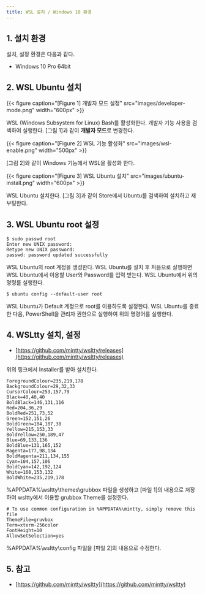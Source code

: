 ```yaml
---
title: WSL 설치 / Windows 10 환경
---
```


## 1. 설치 환경

설치, 설정 환경은 다음과 같다.

* Windows 10 Pro 64bit

## 2. WSL Ubuntu 설치

{{< figure caption="[Figure 1] 개발자 모드 설정" src="images/developer-mode.png" width="600px" >}}

WSL (Windows Subsystem for Linux) Bash를 활성화한다. 개발자 기능 사용을 검색하여 실행한다. [그림 1]과 같이 **개발자 모드**로 변경한다.

{{< figure caption="[Figure 2] WSL 기능 활성화" src="images/wsl-enable.png" width="500px" >}}

[그림 2]와 같이 Windows 기능에서 WSL을 활성화 한다.

{{< figure caption="[Figure 3] WSL Ubuntu 설치" src="images/ubuntu-install.png" width="600px" >}}

WSL Ubuntu 설치한다. [그림 3]과 같이 Store에서 Ubuntu를 검색하여 설치하고 재부팅한다.

## 3. WSL Ubuntu root 설정

```shell
$ sudo passwd root
Enter new UNIX password:
Retype new UNIX password:
passwd: password updated successfully
```

WSL Ubuntu의 root 계정을 생성한다. WSL Ubuntu를 설치 후 처음으로 실행하면 WSL Ubuntu에서 이용할 User와 Password를 입력 받는다. WSL Ubuntu에서 위의 명령를 실행한다.

```shell
$ ubuntu config --default-user root
```

WSL Ubuntu가 Default 계정으로 root를 이용하도록 설정한다. WSL Ubuntu를 종료한 다음, PowerShell을 관리자 권한으로 실행하여 위의 명령어를 실행한다.

## 4. WSLtty 설치, 설정

* [https://github.com/mintty/wsltty/releases](https://github.com/mintty/wsltty/releases)

위의 링크에서 Installer를 받아 설치한다.

``` {caption="[파일 1] WSLtty grubbox Theme", linenos=table}
ForegroundColour=235,219,178
BackgroundColour=29,32,33
CursorColour=253,157,79
Black=40,40,40
BoldBlack=146,131,116
Red=204,36,29
BoldRed=251,73,52
Green=152,151,26
BoldGreen=184,187,38
Yellow=215,153,33
BoldYellow=250,189,47
Blue=69,133,136
BoldBlue=131,165,152
Magenta=177,98,134
BoldMagenta=211,134,155
Cyan=104,157,106
BoldCyan=142,192,124
White=168,153,132
BoldWhite=235,219,178
```

%APPDATA%\wsltty\themes\grubbox 파일을 생성하고 [파일 1]의 내용으로 저장하여 wsltty에서 이용할 grubbox Theme를 설정한다.

``` {caption="[파일 2] WSLtty Config", linenos=table}
# To use common configuration in %APPDATA%\mintty, simply remove this file
ThemeFile=gruvbox
Term=xterm-256color
FontHeight=10
AllowSetSelection=yes
```

%APPDATA%\wsltty\config 파일을 [파일 2]의 내용으로 수정한다.

## 5. 참고

* [https://github.com/mintty/wsltty](https://github.com/mintty/wsltty)